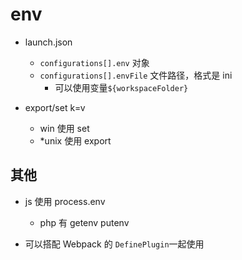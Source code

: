 # env

- launch.json
  - `configurations[].env` 对象
  - `configurations[].envFile` 文件路径，格式是 ini
    - 可以使用变量`${workspaceFolder}`
- export/set k=v

  - win 使用 set
  - \*unix 使用 export

## 其他

- js 使用 process.env

  - php 有 getenv putenv

- 可以搭配 Webpack 的 `DefinePlugin`一起使用
